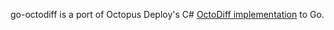 go-octodiff is a port of Octopus Deploy's C# [OctoDiff implementation](https://github.com/OctopusDeploy/OctoDiff) to Go.
